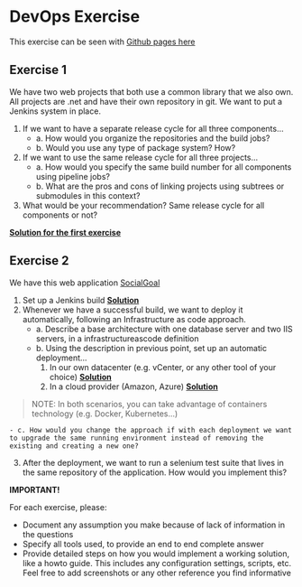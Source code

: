 # DevOps Exercise

This exercise can be seen with [Github pages here](https://guillemsola.github.io/DevOps-Exercise/)

## Exercise 1

We have two web projects that both use a common library that we also own. All projects are .net and have their own repository in git. We want to put a Jenkins system in place.

1. If we want to have a separate release cycle for all three components…
    - a. How would you organize the repositories and the build jobs?
    - b. Would you use any type of package system? How?
2. If we want to use the same release cycle for all three projects…
    - a. How would you specify the same build number for all components using pipeline jobs?
    - b. What are the pros and cons of linking projects using subtrees or submodules in this context?
3. What would be your recommendation? Same release cycle for all components or not?

**[Solution for the first exercise](Exercise_1.md)**

## Exercise 2

We have this web application [SocialGoal](https://github.com/asg123/SocialGoal)

1. Set up a Jenkins build **[Solution](Exercise_21.md)**
2. Whenever we have a successful build, we want to deploy it automatically, following an Infrastructure as code approach.
    - a. Describe a base architecture with one database server and two IIS servers, in a infrastructureascode definition
    - b. Using the description in previous point, set up an automatic deployment...
        1. In our own datacenter (e.g. vCenter, or any other tool of your choice) **[Solution](Exercise_22bi.md)**
        2. In a cloud provider (Amazon, Azure) **[Solution](Exercise_22bii.md)**

> NOTE: In both scenarios, you can take advantage of containers technology (e.g. Docker, Kubernetes...)

    - c. How would you change the approach if with each deployment we want to upgrade the same running environment instead of removing the existing and creating a new one?

3. After the deployment, we want to run a selenium test suite that lives in the same repository of the application. How would you implement this?

**IMPORTANT!**

For each exercise, please:

- Document any assumption you make because of lack of information in the questions
- Specify all tools used, to provide an end to end complete answer
- Provide detailed steps on how you would implement a working solution, like a howto guide. This includes any configuration settings, scripts, etc. Feel free to add screenshots or any other reference you find informative
